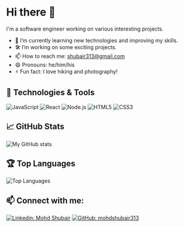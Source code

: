 # Hi there 👋

I'm a software engineer working on various interesting projects.

- 🌱 I’m currently learning new technologies and improving my skills.
- 🛠️ I’m working on some exciting projects.
- 📫 How to reach me: shubair313@gmail.com
- 😄 Pronouns: he/him/his
- ⚡ Fun fact: I love hiking and photography!

## 🔧 Technologies & Tools

![JavaScript](https://img.shields.io/badge/-JavaScript-black?style=flat-square&logo=javascript)
![React](https://img.shields.io/badge/-React-black?style=flat-square&logo=react)
![Node.js](https://img.shields.io/badge/-Node.js-black?style=flat-square&logo=node.js)
![HTML5](https://img.shields.io/badge/-HTML5-black?style=flat-square&logo=html5)
![CSS3](https://img.shields.io/badge/-CSS3-black?style=flat-square&logo=css3)

## 📈 GitHub Stats

![My GitHub stats](https://github-readme-stats.vercel.app/api?username=mohdshubair313&show_icons=true&theme=radical)

## 🏆 Top Languages

![Top Languages](https://github-readme-stats.vercel.app/api/top-langs/?username=mohdshubair313&layout=compact&theme=radical)
## 📫 Connect with me:

[![Linkedin: Mohd Shubair](https://img.shields.io/badge/-Mohd_Shubair-blue?style=flat-square&logo=Linkedin&logoColor=white&link=https://www.linkedin.com/in/mohd-shubair-b1a454250/)](https://www.linkedin.com/in/mohd-shubair-b1a454250/)
[![GitHub: mohdshubair313](https://img.shields.io/github/followers/mohdshubair313?label=follow&style=social)](https://github.com/mohdshubair313)
